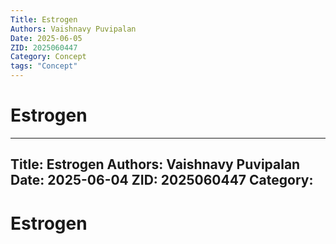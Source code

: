 ```yaml
---
Title: Estrogen
Authors: Vaishnavy Puvipalan
Date: 2025-06-05
ZID: 2025060447
Category: Concept
tags: "Concept"
---
```

# Estrogen
  

  
  
  
  

---
Title: Estrogen
Authors: Vaishnavy Puvipalan
Date: 2025-06-04
ZID: 2025060447 
Category: 
---
# Estrogen
  

  
  
  
  
